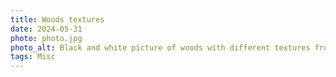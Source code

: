 ```yaml
---
title: Woods textures
date: 2024-05-31
photo: photo.jpg
photo_alt: Black and white picture of woods with different textures from trees and heathers
tags: Misc
---
```

